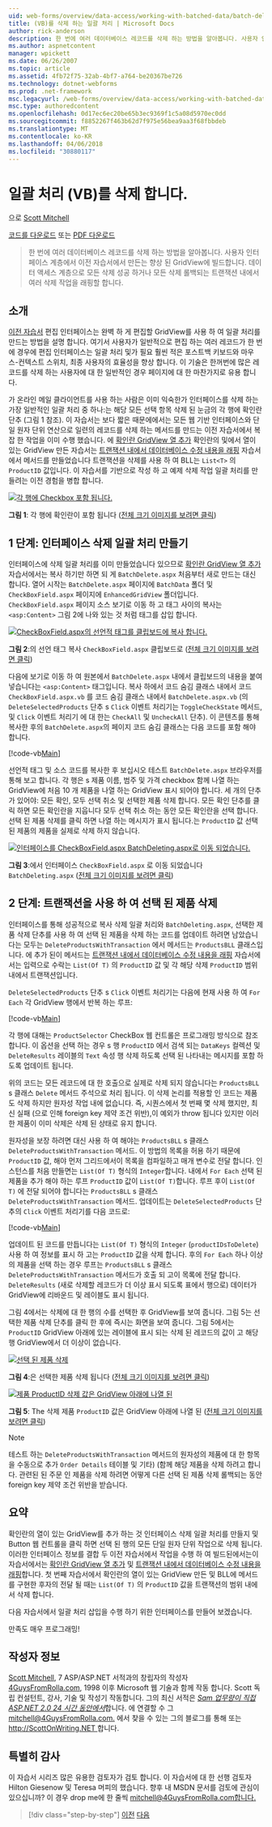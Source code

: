 ```yaml
---
uid: web-forms/overview/data-access/working-with-batched-data/batch-deleting-vb
title: (VB)를 삭제 하는 일괄 처리 | Microsoft Docs
author: rick-anderson
description: 한 번에 여러 데이터베이스 레코드를 삭제 하는 방법을 알아봅니다. 사용자 인터페이스 계층에는 향상 된 GridView에서 만든 이전 tut 시 빌드...
ms.author: aspnetcontent
manager: wpickett
ms.date: 06/26/2007
ms.topic: article
ms.assetid: 4fb72f75-32ab-4bf7-a764-be20367be726
ms.technology: dotnet-webforms
ms.prod: .net-framework
msc.legacyurl: /web-forms/overview/data-access/working-with-batched-data/batch-deleting-vb
msc.type: authoredcontent
ms.openlocfilehash: 0d17ec6ec20be65b3ec9369f1c5a08d5970ec0dd
ms.sourcegitcommit: f8852267f463b62d7f975e56bea9aa3f68fbbdeb
ms.translationtype: MT
ms.contentlocale: ko-KR
ms.lasthandoff: 04/06/2018
ms.locfileid: "30880117"
---
```

<a name="batch-deleting-vb"></a>일괄 처리 (VB)를 삭제 합니다.
====================
으로 [Scott Mitchell](https://twitter.com/ScottOnWriting)

[코드를 다운로드](http://download.microsoft.com/download/3/9/f/39f92b37-e92e-4ab3-909e-b4ef23d01aa3/ASPNET_Data_Tutorial_65_VB.zip) 또는 [PDF 다운로드](batch-deleting-vb/_static/datatutorial65vb1.pdf)

> 한 번에 여러 데이터베이스 레코드를 삭제 하는 방법을 알아봅니다. 사용자 인터페이스 계층에서 이전 자습서에서 만든는 향상 된 GridView에 빌드합니다. 데이터 액세스 계층으로 모든 삭제 성공 하거나 모든 삭제 롤백되는 트랜잭션 내에서 여러 삭제 작업을 래핑할 합니다.


## <a name="introduction"></a>소개

[이전 자습서](batch-updating-vb.md) 편집 인터페이스는 완벽 하 게 편집할 GridView를 사용 하 여 일괄 처리를 만드는 방법을 설명 합니다. 여기서 사용자가 일반적으로 편집 하는 여러 레코드가 한 번에 경우에 편집 인터페이스는 일괄 처리 및가 필요 훨씬 적은 포스트백 키보드와 마우스-컨텍스트 스위치, 최종 사용자의 효율성을 향상 합니다. 이 기술은 한꺼번에 많은 레코드를 삭제 하는 사용자에 대 한 일반적인 경우 페이지에 대 한 마찬가지로 유용 합니다.

가 온라인 메일 클라이언트를 사용 하는 사람은 이미 익숙한가 인터페이스를 삭제 하는 가장 일반적인 일괄 처리 중 하나:는 해당 모든 선택 항목 삭제 된 눈금의 각 행에 확인란 단추 (그림 1 참조). 이 자습서는 보다 짧은 때문에에서는 모든 웹 기반 인터페이스와 단일 원자 단위 연산으로 일련의 레코드를 삭제 하는 메서드를 만드는 이전 자습서에서 복잡 한 작업을 이미 수행 했습니다. 에 [확인란 GridView 열 추가](../enhancing-the-gridview/adding-a-gridview-column-of-checkboxes-vb.md) 확인란의 및에서 열이 있는 GridView 만든 자습서는 [트랜잭션 내에서 데이터베이스 수정 내용을 래핑](wrapping-database-modifications-within-a-transaction-vb.md) 자습서에서 메서드를 만들었습니다 트랜잭션을 삭제를 사용 하 여 BLL는 `List<T>` 의 `ProductID` 값입니다. 이 자습서를 기반으로 작성 하 고 예제 삭제 작업 일괄 처리를 만들려는 이전 경험을 병합 합니다.


[![각 행에 Checkbox 포함 됩니다.](batch-deleting-vb/_static/image1.gif)](batch-deleting-vb/_static/image1.png)

**그림 1**: 각 행에 확인란이 포함 됩니다 ([전체 크기 이미지를 보려면 클릭](batch-deleting-vb/_static/image2.png))


## <a name="step-1-creating-the-batch-deleting-interface"></a>1 단계: 인터페이스 삭제 일괄 처리 만들기

인터페이스에 삭제 일괄 처리를 이미 만들었습니다 있으므로 [확인란 GridView 열 추가](../enhancing-the-gridview/adding-a-gridview-column-of-checkboxes-vb.md) 자습서에서는 복사 하기만 하면 되 게 `BatchDelete.aspx` 처음부터 새로 만드는 대신 합니다. 열어 시작는 `BatchDelete.aspx` 페이지에 `BatchData` 폴더 및 `CheckBoxField.aspx` 페이지에 `EnhancedGridView` 폴더입니다. `CheckBoxField.aspx` 페이지 소스 보기로 이동 하 고 태그 사이의 복사는 `<asp:Content>` 그림 2에 나와 있는 것 처럼 태그를 삽입 합니다.


[![CheckBoxField.aspx의 선언적 태그를 클립보드에 복사 합니다.](batch-deleting-vb/_static/image2.gif)](batch-deleting-vb/_static/image3.png)

**그림 2**:의 선언 태그 복사 `CheckBoxField.aspx` 클립보드로 ([전체 크기 이미지를 보려면 클릭](batch-deleting-vb/_static/image4.png))


다음에 보기로 이동 하 여 원본에서 `BatchDelete.aspx` 내에서 클립보드의 내용을 붙여넣습니다는 `<asp:Content>` 태그입니다. 복사 하에서 코드 숨김 클래스 내에서 코드 `CheckBoxField.aspx.vb` 를 코드 숨김 클래스 내에서 `BatchDelete.aspx.vb` (의 `DeleteSelectedProducts` 단추 s `Click` 이벤트 처리기는 `ToggleCheckState` 메서드, 및 `Click` 이벤트 처리기 에 대 한는 `CheckAll` 및 `UncheckAll` 단추). 이 콘텐츠를 통해 복사한 후의 `BatchDelete.aspx`의 페이지 코드 숨김 클래스는 다음 코드를 포함 해야 합니다.


[!code-vb[Main](batch-deleting-vb/samples/sample1.vb)]

선언적 태그 및 소스 코드를 복사한 후 보십시오 테스트 `BatchDelete.aspx` 브라우저를 통해 보고 합니다. 각 행은 s 제품 이름, 범주 및 가격 checkbox 함께 나열 하는 GridView에 처음 10 개 제품을 나열 하는 GridView 표시 되어야 합니다. 세 개의 단추가 있어야: 모든 확인, 모두 선택 취소 및 선택한 제품 삭제 합니다. 모든 확인 단추를 클릭 하면 모든 확인란을 지웁니다 모두 선택 취소 하는 동안 모든 확인란을 선택 합니다. 선택 된 제품 삭제를 클릭 하면 나열 하는 메시지가 표시 됩니다.는 `ProductID` 값 선택 된 제품의 제품을 실제로 삭제 하지 않습니다.


[![인터페이스를 CheckBoxField.aspx BatchDeleting.aspx로 이동 되었습니다.](batch-deleting-vb/_static/image3.gif)](batch-deleting-vb/_static/image5.png)

**그림 3**:에서 인터페이스 `CheckBoxField.aspx` 로 이동 되었습니다 `BatchDeleting.aspx` ([전체 크기 이미지를 보려면 클릭](batch-deleting-vb/_static/image6.png))


## <a name="step-2-deleting-the-checked-products-using-transactions"></a>2 단계: 트랜잭션을 사용 하 여 선택 된 제품 삭제

인터페이스를 통해 성공적으로 복사 삭제 일괄 처리와 `BatchDeleting.aspx`, 선택한 제품 삭제 단추를 사용 하 여 선택 된 제품을 삭제 하는 코드를 업데이트 하려면 남았습니다는 모두는 `DeleteProductsWithTransaction` 에서 메서드는 `ProductsBLL` 클래스입니다. 에 추가 된이 메서드는 [트랜잭션 내에서 데이터베이스 수정 내용을 래핑](wrapping-database-modifications-within-a-transaction-vb.md) 자습서에서는 입력으로 수락는 `List(Of T)` 의 `ProductID` 값 및 각 해당 삭제 `ProductID` 범위 내에서 트랜잭션입니다.

`DeleteSelectedProducts` 단추 s `Click` 이벤트 처리기는 다음에 현재 사용 하 여 `For Each` 각 GridView 행에서 반복 하는 루프:


[!code-vb[Main](batch-deleting-vb/samples/sample2.vb)]

각 행에 대해는 `ProductSelector` CheckBox 웹 컨트롤은 프로그래밍 방식으로 참조 합니다. 이 옵션을 선택 하는 경우 s 행 `ProductID` 에서 검색 되는 `DataKeys` 컬렉션 및 `DeleteResults` 레이블의 `Text` 속성 행 삭제 하도록 선택 된 나타내는 메시지를 포함 하도록 업데이트 됩니다.

위의 코드는 모든 레코드에 대 한 호출으로 실제로 삭제 되지 않습니다는 `ProductsBLL` s 클래스 `Delete` 메서드 주석으로 처리 됩니다. 이 삭제 논리를 적용할 인 코드는 제품도 삭제 하지만 원자성 작업 내에 없습니다. 즉, 시퀀스에서 첫 번째 몇 삭제 했지만, 최신 실패 (으로 인해 foreign key 제약 조건 위반),이 예외가 throw 됩니다 있지만 이러한 제품이 이미 삭제은 삭제 된 상태로 유지 합니다.

원자성을 보장 하려면 대신 사용 하 여 해야는 `ProductsBLL` s 클래스 `DeleteProductsWithTransaction` 메서드. 이 방법의 목록을 허용 하기 때문에 `ProductID` 값, 해야 먼저 그리드에서이 목록을 컴파일하고 매개 변수로 전달 합니다. 인스턴스를 처음 만들면는 `List(Of T)` 형식의 `Integer`합니다. 내에서 `For Each` 선택 된 제품을 추가 해야 하는 루프 `ProductID` 값이 `List(Of T)`합니다. 루프 후이 `List(Of T)` 에 전달 되어야 합니다는 `ProductsBLL` s 클래스 `DeleteProductsWithTransaction` 메서드. 업데이트는 `DeleteSelectedProducts` 단추의 `Click` 이벤트 처리기를 다음 코드로:


[!code-vb[Main](batch-deleting-vb/samples/sample3.vb)]

업데이트 된 코드를 만듭니다는 `List(Of T)` 형식의 `Integer` (`productIDsToDelete`) 사용 하 여 정보를 표시 하 고는 `ProductID` 값을 삭제 합니다. 후의 `For Each` 하나 이상의 제품을 선택 하는 경우 루프는 `ProductsBLL` s 클래스 `DeleteProductsWithTransaction` 메서드가 호출 되 고이 목록에 전달 합니다. `DeleteResults` (새로 삭제할 레코드가 더 이상 표시 되도록 표에서 행으로) 데이터가 GridView에 리바운드 및 레이블도 표시 됩니다.

그림 4에서는 삭제에 대 한 행의 수를 선택한 후 GridView를 보여 줍니다. 그림 5는 선택한 제품 삭제 단추를 클릭 한 후에 즉시는 화면을 보여 줍니다. 그림 5에서는 `ProductID` GridView 아래에 있는 레이블에 표시 되는 삭제 된 레코드의 값이 고 해당 행 GridView에서 더 이상이 없습니다.


[![선택 된 제품 삭제](batch-deleting-vb/_static/image4.gif)](batch-deleting-vb/_static/image7.png)

**그림 4**:은 선택한 제품 삭제 됩니다 ([전체 크기 이미지를 보려면 클릭](batch-deleting-vb/_static/image8.png))


[![제품 ProductID 삭제 값은 GridView 아래에 나열 된](batch-deleting-vb/_static/image5.gif)](batch-deleting-vb/_static/image9.png)

**그림 5**: The 삭제 제품 `ProductID` 값은 GridView 아래에 나열 된 ([전체 크기 이미지를 보려면 클릭](batch-deleting-vb/_static/image10.png))


> [!NOTE]
> 테스트 하는 `DeleteProductsWithTransaction` 메서드의 원자성의 제품에 대 한 항목을 수동으로 추가 `Order Details` 테이블 및 기타) (함께 해당 제품을 삭제 하려고 합니다. 관련된 된 주문 인 제품을 삭제 하려면 어떻게 다른 선택 된 제품 삭제 롤백되는 동안 foreign key 제약 조건 위반을 받습니다.


## <a name="summary"></a>요약

확인란의 열이 있는 GridView를 추가 하는 것 인터페이스 삭제 일괄 처리를 만들지 및 Button 웹 컨트롤을 클릭 하면 선택 된 행의 모든 단일 원자 단위 작업으로 삭제 됩니다. 이러한 인터페이스 정보를 결합 두 이전 자습서에서 작업을 수행 하 여 빌드된에서는이 자습서에서는 [확인란 GridView 열 추가](../enhancing-the-gridview/adding-a-gridview-column-of-checkboxes-vb.md) 및 [트랜잭션 내에서 데이터베이스 수정 내용을 래핑](wrapping-database-modifications-within-a-transaction-vb.md)합니다. 첫 번째 자습서에서 확인란의 열이 있는 GridView 만든 및 BLL에 메서드를 구현한 후자의 전달 될 때는 `List(Of T)` 의 `ProductID` 값을 트랜잭션의 범위 내에서 삭제 합니다.

다음 자습서에서 일괄 처리 삽입을 수행 하기 위한 인터페이스를 만들어 보겠습니다.

만족도 매우 프로그래밍!

## <a name="about-the-author"></a>작성자 정보

[Scott Mitchell](http://www.4guysfromrolla.com/ScottMitchell.shtml), 7 ASP/ASP.NET 서적과의 창립자의 작성자 [4GuysFromRolla.com](http://www.4guysfromrolla.com), 1998 이후 Microsoft 웹 기술과 함께 작동 합니다. Scott 독립 컨설턴트, 강사, 기술 및 작성기 작동합니다. 그의 최신 서적은 [ *Sam 업무량이 직접 ASP.NET 2.0 24 시간 동안에서*](https://www.amazon.com/exec/obidos/ASIN/0672327384/4guysfromrollaco)합니다. 에 연결할 수 그 [ mitchell@4GuysFromRolla.com.](mailto:mitchell@4GuysFromRolla.com) 에서 찾을 수 있는 그의 블로그를 통해 또는 [ http://ScottOnWriting.NET ](http://ScottOnWriting.NET)합니다.

## <a name="special-thanks-to"></a>특별히 감사

이 자습서 시리즈 많은 유용한 검토자가 검토 합니다. 이 자습서에 대 한 선행 검토자 Hilton Giesenow 및 Teresa 머피의 했습니다. 향후 내 MSDN 문서를 검토에 관심이 있으십니까? 이 경우 drop me에 한 줄씩 [ mitchell@4GuysFromRolla.com합니다.](mailto:mitchell@4GuysFromRolla.com)

> [!div class="step-by-step"]
> [이전](batch-updating-vb.md)
> [다음](batch-inserting-vb.md)
